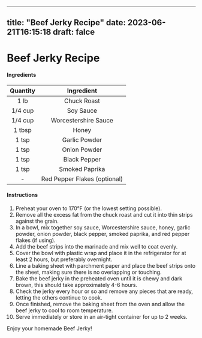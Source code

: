 
---
title: "Beef Jerky Recipe"
date: 2023-06-21T16:15:18
draft: falce
---

# Beef Jerky Recipe

#### **Ingredients**

| Quantity | Ingredient |
|:--------:|:----------:|
| 1 lb     | Chuck Roast |
| 1/4 cup  | Soy Sauce   |
| 1/4 cup  | Worcestershire Sauce |
| 1 tbsp   | Honey      |
| 1 tsp    | Garlic Powder |
| 1 tsp    | Onion Powder |
| 1 tsp    | Black Pepper |
| 1 tsp    | Smoked Paprika |
|      -   | Red Pepper Flakes (optional) |

#### **Instructions**

1. Preheat your oven to 170°F (or the lowest setting possible).
2. Remove all the excess fat from the chuck roast and cut it into thin strips against the grain.
3. In a bowl, mix together soy sauce, Worcestershire sauce, honey, garlic powder, onion powder, black pepper, smoked paprika, and red pepper flakes (if using).
4. Add the beef strips into the marinade and mix well to coat evenly.
5. Cover the bowl with plastic wrap and place it in the refrigerator for at least 2 hours, but preferably overnight.
6. Line a baking sheet with parchment paper and place the beef strips onto the sheet, making sure there is no overlapping or touching.
7. Bake the beef jerky in the preheated oven until it is chewy and dark brown, this should take approximately 4-6 hours.
8. Check the jerky every hour or so and remove any pieces that are ready, letting the others continue to cook.
9. Once finished, remove the baking sheet from the oven and allow the beef jerky to cool to room temperature.
10. Serve immediately or store in an air-tight container for up to 2 weeks.

Enjoy your homemade Beef Jerky!
